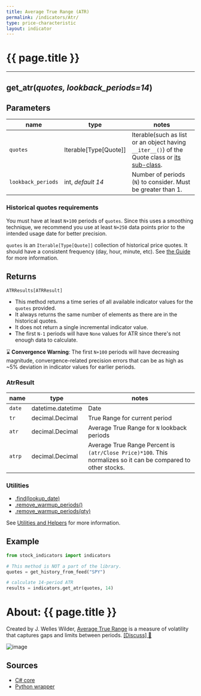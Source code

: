 ```yaml
---
title: Average True Range (ATR)
permalink: /indicators/Atr/
type: price-characteristic
layout: indicator
---
```


# {{ page.title }}
<hr>

## **get_atr**(*quotes, lookback_periods=14*)

## Parameters

| name | type | notes
| -- |-- |--
| `quotes` | Iterable[Type[Quote]] | Iterable(such as list or an object having `__iter__()`) of the Quote class or [its sub-class]({{site.baseurl}}/guide/#using-custom-quote-classes).
| `lookback_periods` | int, *default 14* | Number of periods (`N`) to consider.  Must be greater than 1.

### Historical quotes requirements

You must have at least `N+100` periods of `quotes`.  Since this uses a smoothing technique, we recommend you use at least `N+250` data points prior to the intended usage date for better precision.

`quotes` is an `Iterable[Type[Quote]]` collection of historical price quotes.  It should have a consistent frequency (day, hour, minute, etc).  See [the Guide]({{site.baseurl}}/guide/#historical-quotes) for more information.

## Returns

```python
ATRResults[ATRResult]
```

- This method returns a time series of all available indicator values for the `quotes` provided.
- It always returns the same number of elements as there are in the historical quotes.
- It does not return a single incremental indicator value.
- The first `N-1` periods will have `None` values for ATR since there's not enough data to calculate.

:hourglass: **Convergence Warning**: The first `N+100` periods will have decreasing magnitude, convergence-related precision errors that can be as high as ~5% deviation in indicator values for earlier periods.

### AtrResult

| name | type | notes
| -- |-- |--
| `date` | datetime.datetime | Date
| `tr` | decimal.Decimal | True Range for current period
| `atr` | decimal.Decimal | Average True Range for `N` lookback periods
| `atrp` | decimal.Decimal | Average True Range Percent is `(atr/Close Price)*100`.  This normalizes so it can be compared to other stocks.

### Utilities

- [.find(lookup_date)]({{site.baseurl}}/utilities#find-indicator-result-by-date)
- [.remove_warmup_periods()]({{site.baseurl}}/utilities#remove-warmup-periods)
- [.remove_warmup_periods(qty)]({{site.baseurl}}/utilities#remove-warmup-periods)

See [Utilities and Helpers]({{site.baseurl}}/utilities#utilities-for-indicator-results) for more information.

## Example

```python
from stock_indicators import indicators

# This method is NOT a part of the library.
quotes = get_history_from_feed("SPY")

# calculate 14-period ATR
results = indicators.get_atr(quotes, 14)
```

# About: {{ page.title }}

Created by J. Welles Wilder, [Average True Range](https://en.wikipedia.org/wiki/Average_true_range) is a measure of volatility that captures gaps and limits between periods.
[[Discuss] :speech_balloon:]({{site.github.base_repository_url}}/discussions/269 "Community discussion about this indicator")

![image]({{site.charturl}}/Atr.png)

## Sources

 - [C# core]({{site.base_sourceurl}}/a-d/Atr/Atr.cs)
 - [Python wrapper]({{site.sourceurl}}/atr.py)
